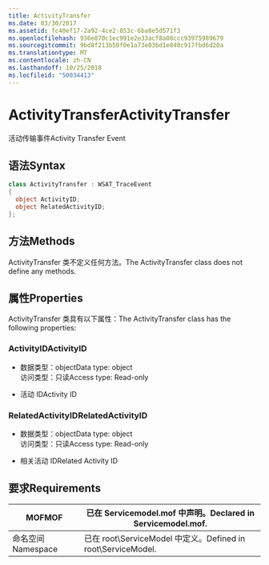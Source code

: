 ```yaml
---
title: ActivityTransfer
ms.date: 03/30/2017
ms.assetid: fc40ef17-2a92-4ce2-853c-6ba8e5d571f3
ms.openlocfilehash: 936e870c1ec991e2e33acf8a08ccc93975989679
ms.sourcegitcommit: 9bd8f213b50f0e1a73e03bd1e840c917fbd6d20a
ms.translationtype: MT
ms.contentlocale: zh-CN
ms.lasthandoff: 10/25/2018
ms.locfileid: "50034413"
---
```

# <a name="activitytransfer"></a><span data-ttu-id="67821-102">ActivityTransfer</span><span class="sxs-lookup"><span data-stu-id="67821-102">ActivityTransfer</span></span>
<span data-ttu-id="67821-103">活动传输事件</span><span class="sxs-lookup"><span data-stu-id="67821-103">Activity Transfer Event</span></span>  
  
## <a name="syntax"></a><span data-ttu-id="67821-104">语法</span><span class="sxs-lookup"><span data-stu-id="67821-104">Syntax</span></span>  
  
```csharp
class ActivityTransfer : WSAT_TraceEvent  
{  
  object ActivityID;  
  object RelatedActivityID;  
};  
```  
  
## <a name="methods"></a><span data-ttu-id="67821-105">方法</span><span class="sxs-lookup"><span data-stu-id="67821-105">Methods</span></span>  
 <span data-ttu-id="67821-106">ActivityTransfer 类不定义任何方法。</span><span class="sxs-lookup"><span data-stu-id="67821-106">The ActivityTransfer class does not define any methods.</span></span>  
  
## <a name="properties"></a><span data-ttu-id="67821-107">属性</span><span class="sxs-lookup"><span data-stu-id="67821-107">Properties</span></span>  
 <span data-ttu-id="67821-108">ActivityTransfer 类具有以下属性：</span><span class="sxs-lookup"><span data-stu-id="67821-108">The ActivityTransfer class has the following properties:</span></span>  
  
### <a name="activityid"></a><span data-ttu-id="67821-109">ActivityID</span><span class="sxs-lookup"><span data-stu-id="67821-109">ActivityID</span></span>  
  
-   <span data-ttu-id="67821-110">数据类型：object</span><span class="sxs-lookup"><span data-stu-id="67821-110">Data type: object</span></span>  
    <span data-ttu-id="67821-111">访问类型：只读</span><span class="sxs-lookup"><span data-stu-id="67821-111">Access type: Read-only</span></span>  
  
-   <span data-ttu-id="67821-112">活动 ID</span><span class="sxs-lookup"><span data-stu-id="67821-112">Activity ID</span></span>  
  
### <a name="relatedactivityid"></a><span data-ttu-id="67821-113">RelatedActivityID</span><span class="sxs-lookup"><span data-stu-id="67821-113">RelatedActivityID</span></span>  
  
-   <span data-ttu-id="67821-114">数据类型：object</span><span class="sxs-lookup"><span data-stu-id="67821-114">Data type: object</span></span>  
    <span data-ttu-id="67821-115">访问类型：只读</span><span class="sxs-lookup"><span data-stu-id="67821-115">Access type: Read-only</span></span>  
  
-   <span data-ttu-id="67821-116">相关活动 ID</span><span class="sxs-lookup"><span data-stu-id="67821-116">Related Activity ID</span></span>  
  
## <a name="requirements"></a><span data-ttu-id="67821-117">要求</span><span class="sxs-lookup"><span data-stu-id="67821-117">Requirements</span></span>  
  
|<span data-ttu-id="67821-118">MOF</span><span class="sxs-lookup"><span data-stu-id="67821-118">MOF</span></span>|<span data-ttu-id="67821-119">已在 Servicemodel.mof 中声明。</span><span class="sxs-lookup"><span data-stu-id="67821-119">Declared in Servicemodel.mof.</span></span>|  
|---------|-----------------------------------|  
|<span data-ttu-id="67821-120">命名空间</span><span class="sxs-lookup"><span data-stu-id="67821-120">Namespace</span></span>|<span data-ttu-id="67821-121">已在 root\ServiceModel 中定义。</span><span class="sxs-lookup"><span data-stu-id="67821-121">Defined in root\ServiceModel.</span></span>|
